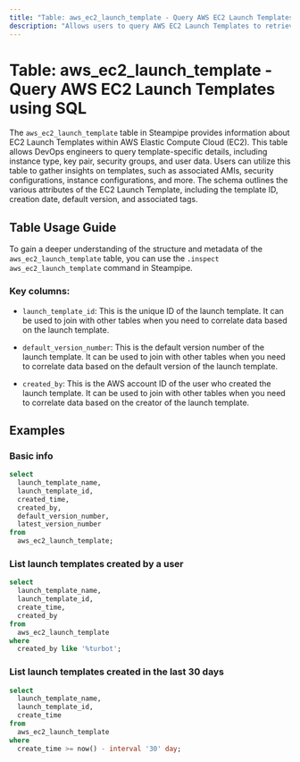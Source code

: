 ```yaml
---
title: "Table: aws_ec2_launch_template - Query AWS EC2 Launch Templates using SQL"
description: "Allows users to query AWS EC2 Launch Templates to retrieve detailed information, including the associated AMI, instance type, key pair, security groups, and user data."
---
```


# Table: aws_ec2_launch_template - Query AWS EC2 Launch Templates using SQL

The `aws_ec2_launch_template` table in Steampipe provides information about EC2 Launch Templates within AWS Elastic Compute Cloud (EC2). This table allows DevOps engineers to query template-specific details, including instance type, key pair, security groups, and user data. Users can utilize this table to gather insights on templates, such as associated AMIs, security configurations, instance configurations, and more. The schema outlines the various attributes of the EC2 Launch Template, including the template ID, creation date, default version, and associated tags.

## Table Usage Guide

To gain a deeper understanding of the structure and metadata of the `aws_ec2_launch_template` table, you can use the `.inspect aws_ec2_launch_template` command in Steampipe.

### Key columns:

- `launch_template_id`: This is the unique ID of the launch template. It can be used to join with other tables when you need to correlate data based on the launch template.

- `default_version_number`: This is the default version number of the launch template. It can be used to join with other tables when you need to correlate data based on the default version of the launch template.

- `created_by`: This is the AWS account ID of the user who created the launch template. It can be used to join with other tables when you need to correlate data based on the creator of the launch template.

## Examples

### Basic info

```sql
select
  launch_template_name,
  launch_template_id,
  created_time,
  created_by,
  default_version_number,
  latest_version_number
from
  aws_ec2_launch_template;
```

### List launch templates created by a user

```sql
select
  launch_template_name,
  launch_template_id,
  create_time,
  created_by
from
  aws_ec2_launch_template
where
  created_by like '%turbot';
```

### List launch templates created in the last 30 days

```sql
select
  launch_template_name,
  launch_template_id,
  create_time
from
  aws_ec2_launch_template
where
  create_time >= now() - interval '30' day;
```
